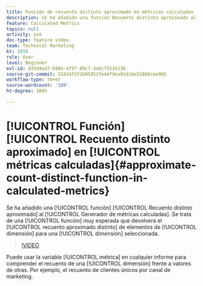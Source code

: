 ```yaml
---
title: Función de recuento distinto aproximado en métricas calculadas
description: Se ha añadido una función Recuento distinto aproximado al Generador de métricas calculadas. Se trata de una función muy esperada que devolverá el recuento aproximado distinto de elementos de dimensión para una dimensión seleccionada.
feature: Calculated Metrics
topics: null
activity: use
doc-type: feature video
team: Technical Marketing
kt: 1910
role: User
level: Beginner
exl-id: d3594ed7-b90e-4f97-89c7-3e6c75534136
source-git-commit: 32424f3f2b05952fe4df9ea91dcbe51684cee905
workflow-type: tm+mt
source-wordcount: '109'
ht-degree: 100%

---
```


# [!UICONTROL Función] [!UICONTROL Recuento distinto aproximado] en [!UICONTROL métricas calculadas]{#approximate-count-distinct-function-in-calculated-metrics}

Se ha añadido una [!UICONTROL función] [!UICONTROL Recuento distinto aproximado] al [!UICONTROL Generador de métricas calculadas]. Se trata de una [!UICONTROL función] muy esperada que devolverá el [!UICONTROL recuento aproximado distinto] de elementos de [!UICONTROL dimensión] para una [!UICONTROL dimensión] seleccionada.

>[!VIDEO](https://video.tv.adobe.com/v/23722/?quality=12)

Puede usar la variable [!UICONTROL métrica] en cualquier informe para comprender el recuento de una [!UICONTROL dimensión] frente a valores de otras. Por ejemplo, el recuento de clientes únicos por canal de marketing.
